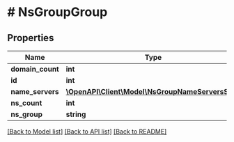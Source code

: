 # # NsGroupGroup

## Properties

Name | Type | Description | Notes
------------ | ------------- | ------------- | -------------
**domain_count** | **int** |  | [optional]
**id** | **int** |  | [optional]
**name_servers** | [**\OpenAPI\Client\Model\NsGroupNameServersSet[]**](NsGroupNameServersSet.md) |  | [optional]
**ns_count** | **int** |  | [optional]
**ns_group** | **string** |  | [optional]

[[Back to Model list]](../../README.md#models) [[Back to API list]](../../README.md#endpoints) [[Back to README]](../../README.md)
